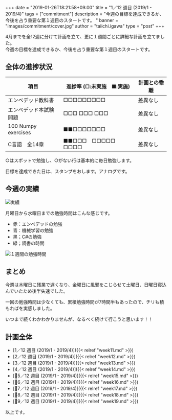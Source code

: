 +++
date = "2019-01-26T18:21:58+09:00"
title = "1／12 週目 (2019/1 - 2019/4)"
tags = ["commitment"]
description = "今週の目標を達成できるか、今後を占う重要な第１週目のスタートです。  "
banner = "images/commitment/cover.jpg"
author = "taiichi.igawa"
type = "post"
+++

4月までを全12週に分けて計画を立て、更に１週間ごとに詳細な計画を立てました。  
今週の目標を達成できるか、今後を占う重要な第１週目のスタートです。  

<!-- more -->

## 全体の進捗状況

| 項目                  | 進捗率 (□:未実施　■:実施) | 計画との乖離 |
|---------------------|------------------|--------|
| エンベデッド教科書           | □□□□□□□□□        | 差異なし   |
| エンベデッド本試験問題         | □□□ □□□ □□□      | 差異なし   |
| 100 Numpy exercises | ■■□□□□□□□        | 差異なし   |
| C言語　全14章            | ■■□□□　□□□□□　□□□□ | 差異なし   |

○はスポットで勉強し、○がない行は基本的に毎日勉強します。

目標を達成できた日は、スタンプをおします。アナログです。

## 今週の実績

![実績](/images/commitment/week11/week11_done.jpeg)

月曜日から水曜日までの勉強時間はこんな感じです。

* 赤：エンベデッドの勉強
* 青：機械学習の勉強
* 黒；C#の勉強
* 緑；読書の時間

![１週間の勉強時間](/images/commitment/week11/week11_chart.png)

## まとめ

今週は木曜日に残業で遅くなり、金曜日に風邪をこじらせて土曜日、日曜日寝込んでいたため後半失速でした。

一回の勉強時間は少なくても、累積勉強時間が7時間半もあったので、チリも積もればを実感しました。

いつまで続くわかわかりませんが、なるべく続けて行こうと思います！！

## 計画全体
* [1／12 週目 (2019/1 - 2019/4)]({{< relref "week11.md" >}})
* [2／12 週目 (2019/1 - 2019/4)]({{< relref "week12.md" >}})
* [3／12 週目 (2019/1 - 2019/4)]({{< relref "week13.md" >}})
* [4／12 週目 (2019/1 - 2019/4)]({{< relref "week14.md" >}})
* [5／12 週目 (2019/1 - 2019/4)]({{< relref "week15.md" >}})
* [6／12 週目 (2019/1 - 2019/4)]({{< relref "week16.md" >}})
* [7／12 週目 (2019/1 - 2019/4)]({{< relref "week17.md" >}})
* [8／12 週目 (2019/1 - 2019/4)]({{< relref "week18.md" >}})
* [9／12 週目 (2019/1 - 2019/4)]({{< relref "week19.md" >}})

以上です。
